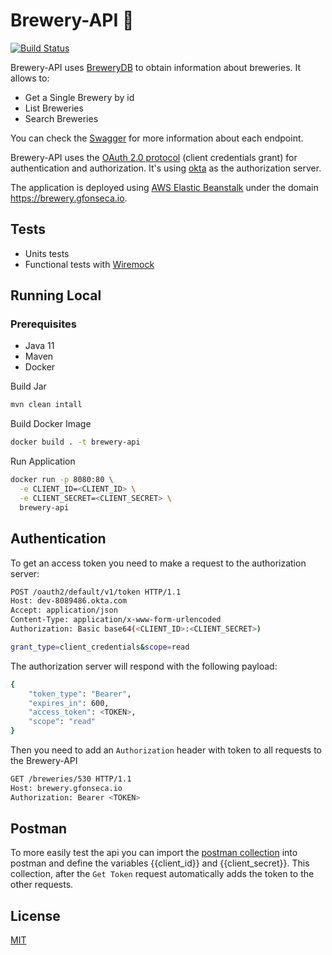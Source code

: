 # Brewery-API 🍺
[![Build Status](https://travis-ci.com/FonsecaGoncalo/Brewery-API.svg?token=pVvRG83cyxhvyBNvooAM&branch=main)](https://travis-ci.com/FonsecaGoncalo/Brewery-API)

Brewery-API uses [BreweryDB](https://www.openbrewerydb.org/)  to obtain information about breweries. It allows to:

 - Get a Single Brewery by id
 - List Breweries 
 - Search Breweries
 
 You can check the [Swagger](https://brewery.gfonseca.io/swagger-ui/index.html?configUrl=/v3/api-docs/swagger-config) for more information about each endpoint.

Brewery-API uses the [OAuth 2.0 protocol](https://tools.ietf.org/html/rfc6749) (client credentials grant) for authentication and authorization. It's using [okta](https://developer.okta.com/docs/concepts/auth-servers/) as the authorization server.

The application is deployed using [AWS Elastic Beanstalk](https://aws.amazon.com/pt/elasticbeanstalk/) under the domain https://brewery.gfonseca.io.

## Tests
- Units tests
- Functional tests with [Wiremock](http://wiremock.org/)
## Running Local

### Prerequisites
 - Java 11
 - Maven
 - Docker

Build Jar
```sh
mvn clean intall
```
Build Docker Image
```sh
docker build . -t brewery-api
```

Run Application
```sh
docker run -p 8080:80 \
  -e CLIENT_ID=<CLIENT_ID> \
  -e CLIENT_SECRET=<CLIENT_SECRET> \
  brewery-api
```
## Authentication

To get an access token you need to make a request to the authorization server:
```sh
POST /oauth2/default/v1/token HTTP/1.1
Host: dev-8089486.okta.com
Accept: application/json
Content-Type: application/x-www-form-urlencoded
Authorization: Basic base64(<CLIENT_ID>:<CLIENT_SECRET>)

grant_type=client_credentials&scope=read
```
The authorization server will respond with the following payload:
```sh
{
    "token_type": "Bearer",
    "expires_in": 600,
    "access_token": <TOKEN>,
    "scope": "read"
}
```

Then you need to add an `Authorization` header with token to all requests to the Brewery-API

```sh
GET /breweries/530 HTTP/1.1
Host: brewery.gfonseca.io
Authorization: Bearer <TOKEN>
```

## Postman
To more easily test the api you can import the [postman collection](postman/Brewery.postman_collection.json) into postman and define the variables {{client_id}} and {{client_secret}}. This collection, after the `Get Token` request automatically adds the token to the other requests.



## License
[MIT](https://choosealicense.com/licenses/mit/)
